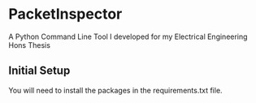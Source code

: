 # PacketInspector
A Python Command Line Tool I developed for my Electrical Engineering Hons Thesis

## Initial Setup
You will need to install the packages in the requirements.txt file. 



